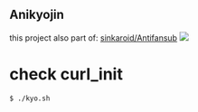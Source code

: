 ## Anikyojin
this project also part of: [sinkaroid/Antifansub](https://github.com/sinkaroid/Antifansub)
![](https://1.bp.blogspot.com/-Ho0NFntBSVM/XR_Ey3z8zlI/AAAAAAAAJjM/USHJ-N0b2rQUIVVUCFi2AMqv7aPG-kYSgCLcBGAs/s640/jin.gif)

# check curl_init
```sh
$ ./kyo.sh
```